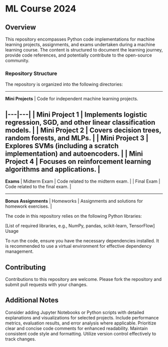 # ML Course 2024

## Overview

This repository encompasses Python code implementations for machine learning projects, assignments, and exams undertaken during a machine learning course. The content is structured to document the learning journey, provide code references, and potentially contribute to the open-source community.

### Repository Structure

The repository is organized into the following directories:

------

**Mini Projects** | Code for independent machine learning projects.

|---|---|
| Mini Project 1 | Implements **logistic regression, SGD, and other linear classification models**. |
| Mini Project 2 | Covers **decision trees, random forests, and MLPs**. |
| Mini Project 3 | Explores **SVMs (including a scratch implementation) and autoencoders**. |
| Mini Project 4 | Focuses on **reinforcement learning algorithms and applications**. |
---------

**Exams**
| Midterm Exam | Code related to the midterm exam. |
| Final Exam | Code related to the final exam. |

------

**Bonus Assignments**
| Homeworks | Assignments and solutions for homework exercises. |

The code in this repository relies on the following Python libraries:

[List of required libraries, e.g., NumPy, pandas, scikit-learn, TensorFlow]
Usage

To run the code, ensure you have the necessary dependencies installed. It is recommended to use a virtual environment for effective dependency management.

## Contributing

Contributions to this repository are welcome. Please fork the repository and submit pull requests with your changes.

## Additional Notes

Consider adding Jupyter Notebooks or Python scripts with detailed explanations and visualizations for selected projects.
Include performance metrics, evaluation results, and error analysis where applicable.
Prioritize clear and concise code comments for enhanced readability.
Maintain consistent code style and formatting.
Utilize version control effectively to track changes.
